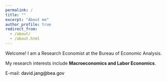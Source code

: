 ```yaml
---
permalink: /
title: ""
excerpt: "About me"
author_profile: true
redirect_from: 
  - /about/
  - /about.html
---
```


Welcome! I am a Research Economist at the Bureau of Economic Analysis.

My research interests include **Macroeconomics and Labor Economics**.

E-mail: david.jang@bea.gov <br>

  
  <style>
a:link {
  color: black;
  background-color: transparent;
  text-decoration: none;
}

a:visited {
  color: black;
  background-color: transparent;
  text-decoration: none;
}

a:hover {
  color: black;
  background-color: transparent;
  text-decoration: underline;
}

a:active {
  color: black;
  background-color: transparent;
  text-decoration: underline;
}
</style>
